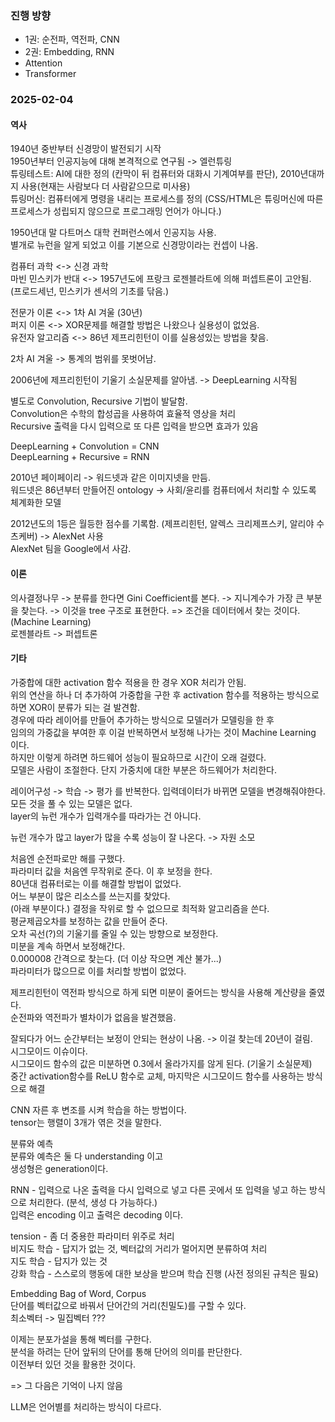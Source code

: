 ### 진행 방향 
- 1권: 순전파, 역전파, CNN  
- 2권: Embedding, RNN
- Attention
- Transformer

### 2025-02-04 

#### 역사
1940년 중반부터 신경망이 발전되기 시작  
1950년부터 인공지능에 대해 본격적으로 연구됨 -> 엘런튜링  
튜링테스트: AI에 대한 정의 (칸막이 뒤 컴퓨터와 대화시 기계여부를 판단), 2010년대까지 사용(현재는 사람보다 더 사람같으므로 미사용)  
튜링머신: 컴퓨터에게 명령을 내리는 프로세스를 정의  (CSS/HTML은 튜링머신에 따른 프로세스가 성립되지 않으므로 프로그래밍 언어가 아니다.)  

1950년대 말 다트머스 대학 컨퍼런스에서 인공지능 사용.  
별개로 뉴런을 알게 되었고 이를 기본으로 신경망이라는 컨셉이 나옴.  

컴퓨터 과학 <-> 신경 과학  
마빈 민스키가 반대 <-> 1957년도에 프랑크 로젠블라트에 의해 퍼셉트론이 고안됨.  
(프로드세넌, 민스키가 센서의 기초를 닦음.)

전문가 이론 <-> 1차 AI 겨울 (30년)  
퍼지 이론 <->  XOR문제를 해결할 방법은 나왔으나 실용성이 없었음.  
유전자 알고리즘 <-> 86년 제프리힌턴이 이를 실용성있는 방법을 찾음.  

2차 AI 겨울 -> 통계의 범위를 못벗어남. 

2006년에 제프리힌턴이 기울기 소실문제를 알아냄.  -> DeepLearning 시작됨  

별도로 Convolution, Recursive 기법이 발달함.  
Convolution은 수학의 합성곱을 사용하여 효율적 영상을 처리  
Recursive 출력을 다시 입력으로 또 다른 입력을 받으면 효과가 있음  

DeepLearning + Convolution = CNN  
DeepLearning + Recursive = RNN  

2010년 페이페이리 ->  워드넷과 같은 이미지넷을 만듬.  
워드넷은 86년부터 만들어진 ontology -> 사회/윤리를 컴퓨터에서 처리할 수 있도록 체계화한 모델  

2012년도의 1등은 월등한 점수를 기록함.  (제프리힌턴, 알렉스 크리제프스키, 알리야 수츠케버) -> AlexNet 사용  
AlexNet 팀을 Google에서 사감.  

#### 이론  
의사결정나무 -> 분류를 한다면 Gini Coefficient를 본다. -> 지니계수가 가장 큰 부분을 찾는다. -> 이것을 tree 구조로 표현한다. => 조건을 데이터에서 찾는 것이다. (Machine Learning)  
로젠블라트 -> 퍼셉트론 

#### 기타  
가중합에 대한 activation 함수 적용을 한 경우 XOR 처리가 안됨.  
위의 연산을 하나 더 추가하여 가중합을 구한 후 activation 함수를 적용하는 방식으로 하면 XOR이 분류가 되는 걸 발견함.  
경우에 따라 레이어를 만들어 추가하는 방식으로 모델러가 모델링을 한 후  
임의의 가중값을 부여한 후 이걸 반복하면서 보정해 나가는 것이 Machine Learning 이다.  
하지만 이렇게 하려면 하드웨어 성능이 필요하므로 시간이 오래 걸렸다.  
모델은 사람이 조절한다. 단지 가중치에 대한 부분은 하드웨어가 처리한다.  

레이어구성 -> 학습 -> 평가 를 반복한다. 
입력데이터가 바뀌면 모델을 변경해줘야한다. 
모든 것을 풀 수 있는 모델은 없다.  
layer의 뉴런 개수가 입력개수를 따라가는 건 아니다.  

뉴런 개수가 많고 layer가 많을 수록 성능이 잘 나온다. -> 자원 소모  

처음엔 순전파로만 해를 구했다.  
파라미터 값을 처음엔 무작위로 준다. 이 후 보정을 한다.  
80년대 컴퓨터로는 이를 해결할 방법이 없었다.  
어느 부분이 많은 리소스를 쓰는지를 찾았다.  
(아래 부분이다.)
결정을 작위로 할 수 없으므로 최적화 알고리즘을 쓴다.  
평균제곱오차를 보정하는 값을 만들어 준다.  
오차 곡선(?)의 기울기를 줄일 수 있는 방향으로 보정한다.  
미분을 계속 하면서 보정해간다.  
0.000008 간격으로 찾는다. (더 이상 작으면 계산 불가...)  
파라미터가 많으므로 이를 처리할 방법이 없었다.  

제프리힌턴이 역전파 방식으로 하게 되면 미분이 줄어드는 방식을 사용해 계산량을 줄였다.  
순전파와 역전파가 별차이가 없음을 발견했음.  

잘되다가 어느 순간부터는 보정이 안되는 현상이 나옴.  -> 이걸 찾는데 20년이 걸림.  
시그모이드 이슈이다.  
시그모이드 함수의 값은 미분하면 0.3에서 올라가지를 않게 된다. (기울기 소실문제)  
중간 activation함수를 ReLU 함수로 교체, 마지막은 시그모이드 함수를 사용하는 방식으로 해결  

CNN 자른 후 변조를 시켜 학습을 하는 방법이다.  
tensor는 행렬이 3개가 엮은 것을 말한다.  

분류와 예측  
분류와 예측은 둘 다 understanding 이고  
생성형은 generation이다.  

RNN - 입력으로 나온 출력을 다시 입력으로 넣고 다른 곳에서 또 입력을 넣고 하는 방식으로 처리한다.  (분석, 생성 다 가능하다.)  
입력은 encoding 이고 출력은 decoding 이다.  

tension - 좀 더 중용한 파라미터 위주로 처리  
비지도 학습 - 답지가 없는 것, 벡터값의 거리가 멀어지면 분류하여 처리  
지도 학습 - 답지가 있는 것  
강화 학습 - 스스로의 행동에 대한 보상을 받으며 학습 진행 (사전 정의된 규칙은 필요)  

Embedding 
Bag of Word, Corpus  
단어를 벡터값으로 바꿔서 단어간의 거리(친밀도)를 구할 수 있다.  
최소벡터 -> 밀집벡터  ???

이제는 분포가설을 통해 벡터를 구한다.  
분석을 하려는 단어 앞뒤의 단어를 통해 단어의 의미를 판단한다.  
이전부터 있던 것을 활용한 것이다.  

=> 그 다음은 기억이 나지 않음  

LLM은 언어별를 처리하는 방식이 다르다.  



